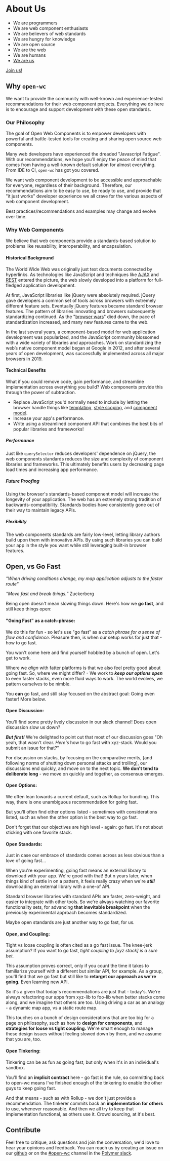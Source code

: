 # About Us

- We are programmers
- We are web component enthusiasts
- We are believers of web standards
- We are hungry for knowledge
- We are open source
- We are the web
- We are humans
- [We are us](https://github.com/open-wc/open-wc/graphs/contributors)

[Join us!](https://github.com/open-wc/open-wc/)

## Why `open-wc`

We want to provide the community with well-known and experience-tested recommendations for their web component projects. Everything we do here is to encourage and support development with these open standards.

### Our Philosophy

The goal of Open Web Components is to empower developers with powerful and battle-tested tools for creating and sharing open source web components.

Many web developers have experienced the dreaded "Javascript Fatigue". With our recommendations, we hope you'll enjoy the peace of mind that comes from having a well-known default solution for almost everything. From IDE to CI, `open-wc` has got you covered.

We want web component development to be accessible and approachable for everyone, regardless of their background. Therefore, our recommendations aim to be easy to use, be ready to use, and provide that "it just works" developer experience we all crave for the various aspects of web component development.

Best practices/recommendations and examples may change and evolve over time.	

### Why Web Components

We believe that web components provide a standards-based solution to problems like reusability, interoperability, and encapsulation.

#### Historical Background

The World Wide Web was originally just text documents connected by hyperlinks. As technologies like JavaScript and techniques like <abbr title="Asynchronous JavaScript and XML">AJAX</abbr> and <abbr title="Representational State Transfer">REST</abbr> entered the picture, the web slowly developed into a platform for full-fledged application development.

At first, JavaScript libraries like jQuery were absolutely required. jQuery gave developers a common set of tools across browsers with extremely different feature sets. Eventually jQuery features became standard browser features. The pattern of libraries innovating and browsers subsequently standardizing continued. As the "[browser wars](https://www.wikiwand.com/en/Browser_wars)" died down, the pace of standardization increased, and many new features came to the web.

In the last several years, a component-based model for web application development was popularized, and the JavaScript community blossomed with a wide variety of libraries and approaches. Work on standardizing the web’s native component model began at Google in 2012, and after several years of open development, was successfully implemented across all major browsers in 2019.

#### Technical Benefits

What if you could remove code, gain performance, and streamline implementation across everything you build? Web components provide this through the power of subtraction.

- Replace JavaScript you'd normally need to include by letting the browser handle things like [templating](https://www.w3.org/TR/html5/semantics-scripting.html#the-template-element), [style scoping](https://www.w3.org/TR/dom41/#shadow-trees), and [component model](https://html.spec.whatwg.org/multipage/custom-elements.html#custom-elements).
- Increase your app's performance.
- Write using a streamlined component API that combines the best bits of popular libraries and frameworks!

##### Performance
Just like `querySelector` reduces developers' dependence on jQuery, the web components standards reduces the size and complexity of component libraries and frameworks. This ultimately benefits users by decreasing page load times and increasing app performance.

##### Future Proofing
Using the browser's standards-based component model will increase the longevity of your application. The web has an extremely strong tradition of backwards-compatibility. Standards bodies have consistently gone out of their way to maintain legacy APIs.

##### Flexibility
The web components standards are fairly low-level, letting library authors build upon them with innovative APIs. By using such libraries you can build your app in the style you want while still leveraging built-in browser features.

## Open, vs Go Fast

_"When driving conditions change, my map application adjusts to the faster route"_

_“Move fast and break things.”_  Zuckerberg

Being open doesn't mean slowing things down. Here's how we **go fast**, and still keep things open:

#### "Going Fast" as a catch-phrase:
We do this for fun - so let's use "go fast" as a _catch phrase for a sense of flow and confidence_. Pleasure then, is when our setup works for just that - how to go fast.

You won't come here and find yourself hobbled by a bunch of open. Let's get to work.

Where we _align_ with fatter platforms is that we also feel pretty good about going fast. 
So, where we might differ? -  We work to **_keep our options open_** to even faster stacks, even more fluid ways to work. The world evolves, we pattern ourselves to be nimble.

You **can** go fast, and still stay focused on the abstract goal: Going even faster! More below.

#### Open Discussion:
You'll find some pretty lively discussion in our slack channel! Does open discussion slow us down?

**_But first!_** We're delighted to point out that most of our discussion goes "Oh yeah, that wasn't clear. _Here's_ how to go fast with xyz-stack. Would you submit an issue for that?"

For discussion on stacks, by focusing on the comparative merits, [and following norms of shutting down personal attacks and trolling], our discussions end quickly, and move on to the next topic. **We don't tend to deliberate long** - we move on quickly and together, as consensus emerges.

#### Open Options:
We often lean towards a current default, such as Rollup for bundling. This way, there is one unambiguous recommendation for going fast.

But you'll often find other options listed - sometimes with considerations listed, such as when the other option is the best way to go fast.

Don't forget that our objectives are high level - again: go fast. It's not about sticking with one favorite stack.

#### Open Standards:
Just in case our embrace of standards comes across as less obvious than a love of going fast...

When you're experimenting, going fast means an external library to download with your app. We're good with that!
But n years later, when things kind of settle in on a pattern, it feels really crazy when we're **_still_** downloading an external library with a one-of API.

Standard browser libraries with standard APIs are faster, zero-weight, and easier to integrate with other tools. So we're always watching our favorite functionality sets, for advancing **that inevitable breakpoint** when the previously experimental approach becomes standardized.

Maybe open standards are just another way to go fast, for us.

#### Open, and Coupling:
Tight vs loose coupling is often cited as a go fast issue. The knee-jerk assumption? If you want to go fast, _tight coupling to [xyz stack] is a sure bet._

This assumption proves correct, only if you count the time it takes to familiarize yourself with a different but similar API, for example.
As a group, you'll find that we go fast but still like to **retarget our approach as we're going.** Even learning new API.

So it's a given that today's recommendations are just that - today's. We're always refactoring our apps from xyz-lib to foo-lib when better stacks come along, and we imagine that others are too. Using driving a car as an analogy - a dynamic map app, vs a static route map.

This touches on a bunch of design considerations that are too big for a page on philosophy, such as how to **design for components**, and **strategies for loose vs tight coupling.** We're smart enough to manage these design issues without feeling slowed down by them, and we assume that you are, too.

#### Open Tinkering:
Tinkering can be as fun as going fast, but only when it's in an individual's sandbox.

You'll find an **implicit contract** here - go fast is the rule, so committing back to open-wc means I've finished enough of the tinkering to enable the other guys to keep going fast.

And that means - such as with Rollup - we don't just provide a recommendation. The tinkerer commits back an **implementation for others** to use, whenever reasonable. And then we all try to keep that implementation functional, as others use it. Crowd sourcing, at it's best.

## Contribute

Feel free to critique, ask questions and join the conversation, we'd love to hear your opinions and feedback. You can reach us by creating an issue on our [github](https://github.com/open-wc) or on the [#open-wc](https://polymer.slack.com/messages/CE6D9DN05) channel in the [Polymer slack](https://join.slack.com/t/polymer/shared_invite/enQtNTAzNzg3NjU4ODM4LTkzZGVlOGIxMmNiMjMzZDM1YzYyMzdiYTk0YjQyOWZhZTMwN2RlNjM5ZDFmZjMxZWRjMWViMDA1MjNiYWFhZWM).
